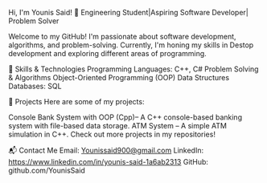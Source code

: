 Hi, I'm Younis Said! 
🎯 Engineering Student|Aspiring Software Developer| Problem Solver

Welcome to my GitHub! I'm passionate about software development, algorithms, and problem-solving. Currently, I'm honing my skills in Destop development and exploring different areas of programming.

🚀 Skills & Technologies
Programming Languages: C++, C#
Problem Solving & Algorithms
Object-Oriented Programming (OOP)
Data Structures
Databases: SQL 

📂 Projects
Here are some of my projects:

Console Bank System  with OOP (Cpp)– A C++ console-based banking system with file-based data storage.
ATM System – A simple ATM simulation in C++.
Check out more projects in my repositories!

📬 Contact Me
Email: Younissaid900@gmail.com
LinkedIn: https://www.linkedin.com/in/younis-said-1a6ab2313
GitHub: github.com/YounisSaid
